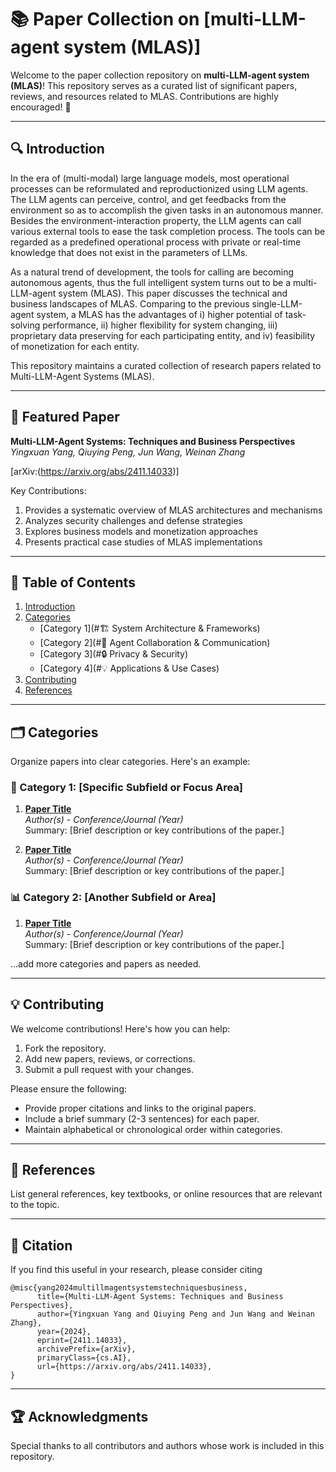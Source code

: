 
# 📚 Paper Collection on [multi-LLM-agent system (MLAS)]

Welcome to the paper collection repository on **multi-LLM-agent system (MLAS)**! This repository serves as a curated list of significant papers, reviews, and resources related to MLAS. Contributions are highly encouraged! 🚀

---
## 🔍 Introduction
In the era of (multi-modal) large language models, most operational processes can be reformulated and reproductionized using LLM agents. The LLM agents can perceive, control, and get feedbacks from the environment so as to accomplish the given tasks in an autonomous manner. Besides the environment-interaction property, the LLM agents can call various external tools to ease the task completion process. The tools can be regarded as a predefined operational process with private or real-time knowledge that does not exist in the parameters of LLMs. 

As a natural trend of development, the tools for calling are becoming autonomous agents, thus the full intelligent system turns out to be a multi-LLM-agent system (MLAS). This paper discusses the technical and business landscapes of MLAS. Comparing to the previous single-LLM-agent system, a MLAS has the advantages of i) higher potential of task-solving performance, ii) higher flexibility for system changing, iii) proprietary data preserving for each participating entity, and iv) feasibility of monetization for each entity.

This repository maintains a curated collection of research papers related to Multi-LLM-Agent Systems (MLAS).

---

## 🎯 Featured Paper

**Multi-LLM-Agent Systems: Techniques and Business Perspectives**
*Yingxuan Yang, Qiuying Peng, Jun Wang, Weinan Zhang*

[arXiv:(https://arxiv.org/abs/2411.14033)]

Key Contributions:
1.  Provides a systematic overview of MLAS architectures and mechanisms
2.  Analyzes security challenges and defense strategies
3.  Explores business models and monetization approaches
4.  Presents practical case studies of MLAS implementations
   
---

## 📂 Table of Contents

1. [Introduction](#introduction)
2. [Categories](#categories)
    - [Category 1](#🏗️ System Architecture & Frameworks)
    - [Category 2](#🤝 Agent Collaboration & Communication)
    - [Category 3](#🔒 Privacy & Security)
    - [Category 4](#💡 Applications & Use Cases)
3. [Contributing](#contributing)
4. [References](#references)

---

## 🗂 Categories

Organize papers into clear categories. Here's an example:

### 🧠 Category 1: [Specific Subfield or Focus Area]

1. **[Paper Title](link-to-paper)**  
   *Author(s)* - *Conference/Journal (Year)*  
   Summary: [Brief description or key contributions of the paper.]

2. **[Paper Title](link-to-paper)**  
   *Author(s)* - *Conference/Journal (Year)*  
   Summary: [Brief description or key contributions of the paper.]

### 📊 Category 2: [Another Subfield or Area]

1. **[Paper Title](link-to-paper)**  
   *Author(s)* - *Conference/Journal (Year)*  
   Summary: [Brief description or key contributions of the paper.]

...add more categories and papers as needed.

---

## 💡 Contributing

We welcome contributions! Here's how you can help:

1. Fork the repository.
2. Add new papers, reviews, or corrections.
3. Submit a pull request with your changes.

Please ensure the following:
- Provide proper citations and links to the original papers.
- Include a brief summary (2-3 sentences) for each paper.
- Maintain alphabetical or chronological order within categories.

---

## 📖 References

List general references, key textbooks, or online resources that are relevant to the topic.

---

## 📜 Citation

If you find this useful in your research, please consider citing
```
@misc{yang2024multillmagentsystemstechniquesbusiness,
      title={Multi-LLM-Agent Systems: Techniques and Business Perspectives}, 
      author={Yingxuan Yang and Qiuying Peng and Jun Wang and Weinan Zhang},
      year={2024},
      eprint={2411.14033},
      archivePrefix={arXiv},
      primaryClass={cs.AI},
      url={https://arxiv.org/abs/2411.14033}, 
}
```

---

## 🏆 Acknowledgments

Special thanks to all contributors and authors whose work is included in this repository.

